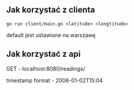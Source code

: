 ## Jak korzystać z clienta

```
go run client/main.go <latitude> <longtitude>
```
default jest ustawione na warszawę

## Jak korzystać z api

GET - localhost:8080/readings/<timestamp>

timestamp format - 2006-01-02T15:04
